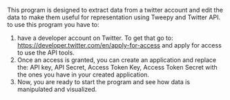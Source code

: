 This program is designed to extract data from a twitter account and edit the data to make them useful for representation using Tweepy and Twitter API.
to use this program you have to:
1) have a developer account on Twitter. To get that go to: https://developer.twitter.com/en/apply-for-access and apply for access to use the API tools.
2) Once an access is granted, you can create an application and replace the: API key, API Secret, Access Token Key, Access Token Secret with the ones you have in your created application.
3) Now, you are ready to start the program and see how data is manipulated and visualized.
